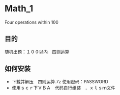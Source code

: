 # Math_1
Four operations within 100
## 目的
随机出题：１００以内　四则运算

## 如何安装
* 下载并解压　四则运算.7z 使用密码：PASSWORD
* 使用ｓｃｒ下ＶＢＡ　代码自行组装　．ｘｌｓｍ文件
